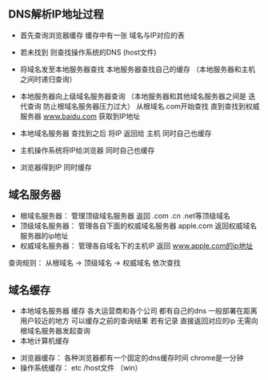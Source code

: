 ## DNS解析IP地址过程
* 首先查询浏览器缓存 缓存中有一张 域名与IP对应的表
* 若未找到 则查找操作系统的DNS  (host文件)
* 将域名发至本地服务器查找 本地服务器查找自己的缓存
（本地服务器和主机之间时递归查询）
* 本地服务器向上级域名服务器查询
（本地服务器和其他域名服务器之间是 迭代查询 防止根域名服务器压力过大）
从根域名.com开始查找 直到查找到权威服务器 www.baidu.com 获取到IP地址

* 本地域名服务器 查找到之后 将IP 返回给 主机  同时自己也缓存
* 主机操作系统将IP给浏览器 同时自己也缓存
* 浏览器得到IP 同时缓存

## 域名服务器
* 根域名服务器： 管理顶级域名服务器 返回 .com .cn .net等顶级域名
* 顶级域名服务器： 管理各自下面的权威域名服务器 apple.com 返回权威域名服务器的ip地址
* 权威域名服务器： 管理各自域名下的主机IP 返回 www.apple.com的ip地址

查询规则： 从根域名 -> 顶级域名 -> 权威域名 依次查找

## 域名缓存
* 本地域名服务器 缓存
各大运营商和各个公司 都有自己的dns  一般部署在距离用户较近的地方 可以缓存之前的查询结果 若有记录 直接返回对应的ip 无需向根域名服务器发起查询
* 本地计算机缓存
- 浏览器缓存： 各种浏览器都有一个固定的dns缓存时间 chrome是一分钟
- 操作系统缓存： etc /host文件 （win）
